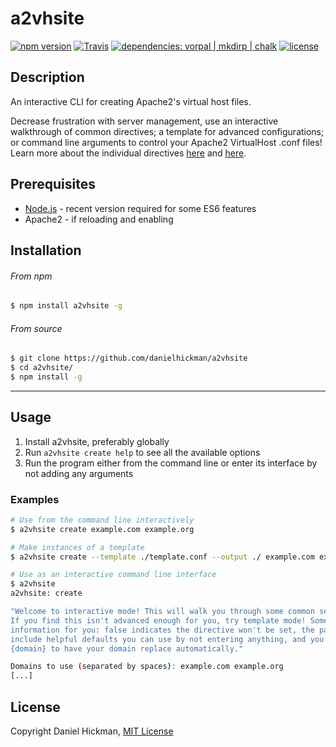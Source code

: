 # a2vhsite
[![npm version](https://img.shields.io/npm/v/a2vhsite.svg)](https://www.npmjs.com/package/a2vhsite)
[![Travis](https://img.shields.io/travis/danielhickman/a2vhsite.svg)](https://travis-ci.org/danielhickman/a2vhsite)
[![dependencies: vorpal | mkdirp | chalk](https://img.shields.io/badge/dependencies-vorpal%20%7C%20mkdirp%20%7C%20chalk-lightgrey.svg)](https://github.com/danielhickman/a2vhsite/network/dependencies)
[![license](https://img.shields.io/github/license/danielhickman/a2vhsite.svg)](/LICENSE)

## Description
An interactive CLI for creating Apache2's virtual host files.

Decrease frustration with server management, use an interactive walkthrough of common directives; a template for advanced configurations; or command line arguments to control your Apache2 VirtualHost .conf files! Learn more about the individual directives [here](https://httpd.apache.org/docs/current/vhosts/) and [here](https://httpd.apache.org/docs/2.4/mod/core.html).


## Prerequisites
- [Node.js](https://nodejs.org/en/download/) - recent version required for some ES6 features
- Apache2 - if reloading and enabling


## Installation
###### From npm
```bash
$ npm install a2vhsite -g
```
###### From source
```bash
$ git clone https://github.com/danielhickman/a2vhsite
$ cd a2vhsite/
$ npm install -g
```


---


## Usage
1. Install a2vhsite, preferably globally
2. Run `a2vhsite create help` to see all the available options
3. Run the program either from the command line or enter its interface by not adding any arguments

### Examples
```bash
# Use from the command line interactively
$ a2vhsite create example.com example.org
```
```bash
# Make instances of a template
$ a2vhsite create --template ./template.conf --output ./ example.com example.org
```
```bash
# Use as an interactive command line interface
$ a2vhsite
a2vhsite: create

"Welcome to interactive mode! This will walk you through some common settings.
If you find this isn't advanced enough for you, try template mode! Some helpful
information for you: false indicates the directive won't be set, the parentheses
include helpful defaults you can use by not entering anything, and you can use
{domain} to have your domain replace automatically."

Domains to use (separated by spaces): example.com example.org
[...]
```


## License
Copyright Daniel Hickman, [MIT License](https://github.com/danielhickman/a2vhsite/blob/master/LICENSE)
